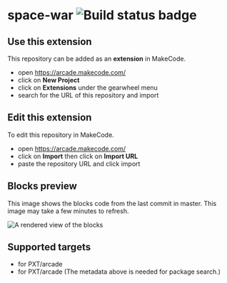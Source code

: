 # space-war ![Build status badge](https://github.com/jcwilkinson/space-war/workflows/MakeCode/badge.svg)



## Use this extension

This repository can be added as an **extension** in MakeCode.

* open https://arcade.makecode.com/
* click on **New Project**
* click on **Extensions** under the gearwheel menu
* search for the URL of this repository and import

## Edit this extension

To edit this repository in MakeCode.

* open https://arcade.makecode.com/
* click on **Import** then click on **Import URL**
* paste the repository URL and click import

## Blocks preview

This image shows the blocks code from the last commit in master.
This image may take a few minutes to refresh.

![A rendered view of the blocks](https://github.com/jcwilkinson/space-war/raw/master/.makecode/blocks.png)

## Supported targets

* for PXT/arcade
* for PXT/arcade
(The metadata above is needed for package search.)

